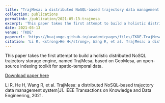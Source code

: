 ```yaml
---
title: "TrajMesa: a distributed NoSQL-based trajectory data management system"
collection: publications
permalink: /publication/2021-05-13-trajmesa
excerpt: 'This paper takes the first attempt to build a holistic distributed NoSQL trajectory storage engine, named TrajMesa, based on GeoMesa, an open-source indexing toolkit for spatio-temporal data.'
date: 2021-05-13
venue: 'TKDE'
paperurl: 'https://huajunge.github.io/academicpages/files/TKDE-TrajMesa.pdf'
citation: 'Li R, <strong>He H</strong>, Wang R, et al. TrajMesa: a distributed NoSQL-based trajectory data management system[J]. IEEE Transactions on Knowledge and Data Engineering, 2021. <strong>(TKDE 2021)</strong>'
---
```

This paper takes the first attempt to build a holistic distributed NoSQL trajectory storage engine, named TrajMesa, based on GeoMesa, an open-source indexing toolkit for spatio-temporal data.

[Download paper here](https://huajunge.github.io/academicpages/files/TKDE-TrajMesa.pdf)

Li R, He H, Wang R, et al. TrajMesa: a distributed NoSQL-based trajectory data management system[J]. IEEE Transactions on Knowledge and Data Engineering, 2021.